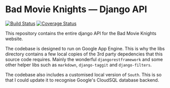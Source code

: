 # Bad Movie Knights — Django API
[![Build Status](https://travis-ci.org/robcharlwood/badmovieknights.png?branch=master)](https://travis-ci.org/robcharlwood/badmovieknights) [![Coverage Status](https://coveralls.io/repos/robcharlwood/badmovieknights/badge.png?branch=master)](https://coveralls.io/r/robcharlwood/badmovieknights?branch=master)

This repository contains the entire django API for the Bad Movie Knights website.

The codebase is designed to run on Google App Engine. This is why the libs directory contains a few local copies of the 3rd party depedencies that this source code requires. Mainly the wonderful ``djangorestframework`` and some other helper libs such as ``markdown``, ``django-taggit`` and ``django-filters``.

The codebase also includes a customised local version of ``South``.
This is so that I could update it to recognise Google's CloudSQL database backend.

